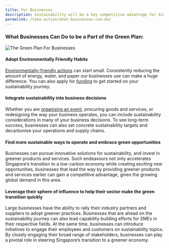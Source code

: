 ```yaml
---
title: For Businesses
description: Sustainability will be a key competitive advantage for Singapore, and present new growth opportunities for businesses as we develop our Green Economy. Learn more about what businesses can do. 
permalink: /take-action/what-businesses-can-do/
---
```


### What Businesses Can Do to be a Part of the Green Plan:

<img src="images/greenplan/gp_business.jpg.jpg" alt="The Green Plan For Businesses"> 

#### Adopt Environmentally Friendly Habits
[Environmentally-friendly actions](https://www.mse.gov.sg/take-action/organisations/) can start small. Consistently reducing the amount of energy, water, and paper our businesses use can make a huge difference. You can also apply for [funding](/funding) to get started on your sustainability journey. 

#### Integrate sustainability into business decisions
Whether you are [organising an event](https://www.mse.gov.sg/resources/environmentally-friendly-events-guidelines.pdf), procuring goods and services, or redesigning the way your business operates, you can include sustainability considerations in many of your business decisions. To see long-term success, businesses can also set concrete sustainability targets and decarbonise your operations and supply chains.

#### Find more sustainable ways to operate and embrace green opportunities
Businesses can pursue innovative solutions for sustainability, and invest in greener products and services. Such endeavours not only accelerates Singapore’s transition to a low-carbon economy while creating exciting new opportunities, businesses that lead the way by providing greener products and services earlier can gain a competitive advantage, given the growing global demand in this area. 

#### Leverage their sphere of influence to help their sector make the green transition quickly
Large businesses have the ability to rally their industry partners and suppliers to adopt greener practices. Businesses that are ahead on the sustainability journey can also lead capability building efforts for SMEs in their respective fields. At the same time, businesses can introduce initiatives to engage their employees and customers on sustainability topics. By closely engaging their broad range of stakeholders, businesses can play a pivotal role in steering Singapore’s transition to a greener economy.
